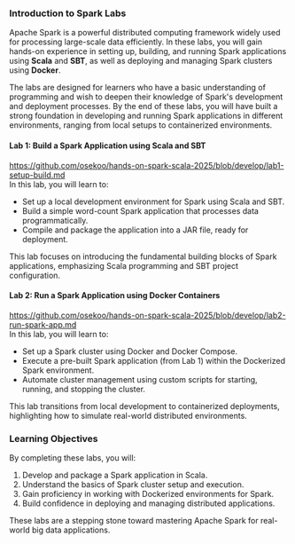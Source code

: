 ### **Introduction to Spark Labs**

Apache Spark is a powerful distributed computing framework widely used for processing large-scale data efficiently. In these labs, you will gain hands-on experience in setting up, building, and running Spark applications using **Scala** and **SBT**, as well as deploying and managing Spark clusters using **Docker**. 

The labs are designed for learners who have a basic understanding of programming and wish to deepen their knowledge of Spark's development and deployment processes. By the end of these labs, you will have built a strong foundation in developing and running Spark applications in different environments, ranging from local setups to containerized environments.


#### **Lab 1: Build a Spark Application using Scala and SBT**
https://github.com/osekoo/hands-on-spark-scala-2025/blob/develop/lab1-setup-build.md  
In this lab, you will learn to:
- Set up a local development environment for Spark using Scala and SBT.
- Build a simple word-count Spark application that processes data programmatically.
- Compile and package the application into a JAR file, ready for deployment.

This lab focuses on introducing the fundamental building blocks of Spark applications, emphasizing Scala programming and SBT project configuration.



#### **Lab 2: Run a Spark Application using Docker Containers**
https://github.com/osekoo/hands-on-spark-scala-2025/blob/develop/lab2-run-spark-app.md  
In this lab, you will learn to:
- Set up a Spark cluster using Docker and Docker Compose.
- Execute a pre-built Spark application (from Lab 1) within the Dockerized Spark environment.
- Automate cluster management using custom scripts for starting, running, and stopping the cluster.

This lab transitions from local development to containerized deployments, highlighting how to simulate real-world distributed environments.



### **Learning Objectives**
By completing these labs, you will:
1. Develop and package a Spark application in Scala.
2. Understand the basics of Spark cluster setup and execution.
3. Gain proficiency in working with Dockerized environments for Spark.
4. Build confidence in deploying and managing distributed applications.

These labs are a stepping stone toward mastering Apache Spark for real-world big data applications.
